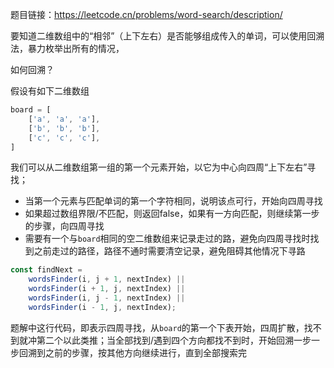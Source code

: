题目链接：https://leetcode.cn/problems/word-search/description/

要知道二维数组中的“相邻”（上下左右）是否能够组成传入的单词，可以使用回溯法，暴力枚举出所有的情况，

如何回溯？

假设有如下二维数组
```typescript
board = [
    ['a', 'a', 'a'],
    ['b', 'b', 'b'],
    ['c', 'c', 'c'],
]
```

我们可以从二维数组第一组的第一个元素开始，以它为中心向四周“上下左右”寻找；
- 当第一个元素与匹配单词的第一个字符相同，说明该点可行，开始向四周寻找
- 如果超过数组界限/不匹配，则返回false，如果有一方向匹配，则继续第一步的步骤，向四周寻找
- 需要有一个与`board`相同的空二维数组来记录走过的路，避免向四周寻找时找到之前走过的路径，路径不通时需要清空记录，避免阻碍其他情况下寻路

```typescript
const findNext = 
    wordsFinder(i, j + 1, nextIndex) ||
    wordsFinder(i + 1, j, nextIndex) ||
    wordsFinder(i, j - 1, nextIndex) ||
    wordsFinder(i - 1, j, nextIndex);
```

题解中这行代码，即表示四周寻找，从`board`的第一个下表开始，四周扩散，找不到就冲第二个以此类推；当全部找到/遇到四个方向都找不到时，开始回溯一步一步回溯到之前的步骤，按其他方向继续进行，直到全部搜索完

